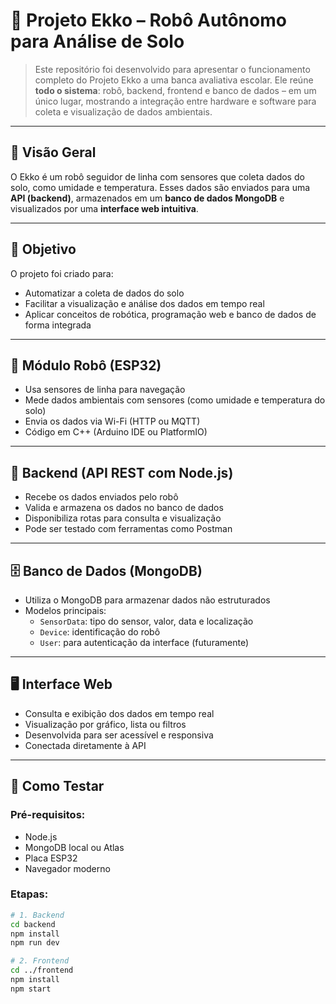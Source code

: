 # 🌱 Projeto Ekko – Robô Autônomo para Análise de Solo

> Este repositório foi desenvolvido para apresentar o funcionamento completo do Projeto Ekko a uma banca avaliativa escolar. Ele reúne **todo o sistema**: robô, backend, frontend e banco de dados – em um único lugar, mostrando a integração entre hardware e software para coleta e visualização de dados ambientais.

---

## 📘 Visão Geral

O Ekko é um robô seguidor de linha com sensores que coleta dados do solo, como umidade e temperatura. Esses dados são enviados para uma **API (backend)**, armazenados em um **banco de dados MongoDB** e visualizados por uma **interface web intuitiva**.

---

## 📌 Objetivo

O projeto foi criado para:

- Automatizar a coleta de dados do solo
- Facilitar a visualização e análise dos dados em tempo real
- Aplicar conceitos de robótica, programação web e banco de dados de forma integrada

---

## 🤖 Módulo Robô (ESP32)

- Usa sensores de linha para navegação
- Mede dados ambientais com sensores (como umidade e temperatura do solo)
- Envia os dados via Wi-Fi (HTTP ou MQTT)
- Código em C++ (Arduino IDE ou PlatformIO)

---

## 🧠 Backend (API REST com Node.js)

- Recebe os dados enviados pelo robô
- Valida e armazena os dados no banco de dados
- Disponibiliza rotas para consulta e visualização
- Pode ser testado com ferramentas como Postman

---

## 🗄 Banco de Dados (MongoDB)

- Utiliza o MongoDB para armazenar dados não estruturados
- Modelos principais:
  - `SensorData`: tipo do sensor, valor, data e localização
  - `Device`: identificação do robô
  - `User`: para autenticação da interface (futuramente)

---

## 🖥 Interface Web

- Consulta e exibição dos dados em tempo real
- Visualização por gráfico, lista ou filtros
- Desenvolvida para ser acessível e responsiva
- Conectada diretamente à API

---

## 🧪 Como Testar

### Pré-requisitos:
- Node.js
- MongoDB local ou Atlas
- Placa ESP32
- Navegador moderno

### Etapas:

```bash
# 1. Backend
cd backend
npm install
npm run dev

# 2. Frontend
cd ../frontend
npm install
npm start
